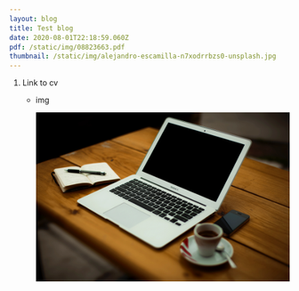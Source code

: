 ```yaml
---
layout: blog
title: Test blog
date: 2020-08-01T22:18:59.060Z
pdf: /static/img/08823663.pdf
thumbnail: /static/img/alejandro-escamilla-n7xodrrbzs0-unsplash.jpg
---
```

1. Link to cv

   * img 

     ![test](/static/img/alejandro-escamilla-n7xodrrbzs0-unsplash.jpg "tes")